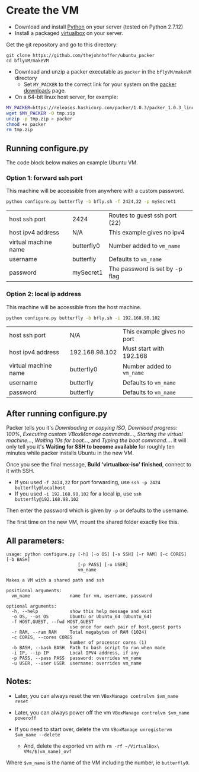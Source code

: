 # Create the VM

- Download and install [Python][python] on your server (tested on Python 2.7.12)
- Install a packaged [virtualbox][virtualbox] on your server.

Get the git repository and go to this directory:

```baah
git clone https://github.com/thejohnhoffer/ubuntu_packer
cd bflyVM/makeVM
```

- Download and unzip a packer executable as `packer` in the `bflyVM/makeVM` directory
    - Set `MY_PACKER` to the correct link for your system on the [packer downloads][packer] page.
- On a 64-bit linux host server, for example:

```bash
MY_PACKER=https://releases.hashicorp.com/packer/1.0.3/packer_1.0.3_linux_amd64.zip
wget $MY_PACKER -O tmp.zip
unzip -p tmp.zip > packer
chmod +x packer
rm tmp.zip
```

## Running configure.py

The code block below makes an example Ubuntu VM.

### Option 1: forward ssh port

This machine will be accessible from anywhere with a custom password.

```bash
python configure.py butterfly -b bfly.sh -f 2424,22 -p mySecret1
```

|                      |            |                                |
|----------------------|------------|--------------------------------|
| host ssh port        | 2424       | Routes to guest ssh port (22)  |
| host ipv4 address    | N/A        | This example gives no ipv4     |
| virtual machine name | butterfly0 | Number added to `vm_name`      |
| username             | butterfly  | Defaults to `vm_name`          |
| password             | mySecret1  | The password is set by -p flag |

### Option 2: local ip address

This machine will be accessible from the host machine.

```bash
python configure.py butterfly -b bfly.sh -i 192.168.98.102
```

|                      |               |                            |
|----------------------|---------------|----------------------------|
| host ssh port        | N/A           | This example gives no port |
| host ipv4 address    | 192.168.98.102 | Must start with 192.168    |
| virtual machine name | butterfly0    | Number added to `vm_name`  |
| username             | butterfly     | Defaults to `vm_name`      |
| password             | butterfly     | Defaults to `vm_name`      |

## After running configure.py

Packer tells you it's _Downloading or copying ISO_, _Download progress: 100%_, _Executing custom VBoxManage commands..._, _Starting the virtual machine..._, _Waiting 10s for boot..._, and _Typing the boot command..._. It will only tell you it's __Waiting for SSH to become available__ for roughly ten minutes while packer installs Ubuntu in the new VM.

Once you see the final message, __Build 'virtualbox-iso' finished__,  connect to it with SSH.


- If you used `-f 2424,22` for port forwarding, use `ssh -p 2424 butterfly@localhost`
- If you used `-i 192.168.98.102` for a local ip, use `ssh butterfly@192.168.98.102`

Then enter the password which is given by `-p` or defaults to the username.

The first time on the new VM, mount the shared folder exactly like this.

## All parameters:

```
usage: python configure.py [-h] [-o OS] [-s SSH] [-r RAM] [-c CORES] [-b BASH]
                           [-p PASS] [-u USER]
                           vm_name 

Makes a VM with a shared path and ssh

positional arguments:
  vm_name               name for vm, username, password

optional arguments:
  -h, --help            show this help message and exit
  -o OS, --os OS        Ubuntu or Ubuntu_64 (Ubuntu_64)
  -f HOST,GUEST, --fwd HOST,GUEST
                        use once for each pair of host,guest ports
  -r RAM, --ram RAM     Total megabytes of RAM (1024)
  -c CORES, --cores CORES
                        Number of processor cores (1)
  -b BASH, --bash BASH  Path to bash script to run when made
  -i IP, --ip IP        Local IPV4 address, if any
  -p PASS, --pass PASS  password: overrides vm_name
  -u USER, --user USER  username: overrides vm_name
```

## Notes:

- Later, you can always reset the vm `VBoxManage controlvm $vm_name reset`

- Later, you can always power off the vm `VBoxManage controlvm $vm_name poweroff`

- If you need to start over, delete the vm `VBoxManage unregistervm $vm_name --delete`
    - And, delete the exported vm with `rm -rf ~/VirtualBox\ VMs/$(vm_name)_ovf`

Where `$vm_name` is the name of the VM including the number, ie `butterfly0`.

[virtualbox]: https://www.virtualbox.org/wiki/Downloads
[python]: https://www.python.org/downloads/ 
[packer]: https://www.packer.io/downloads.html 
